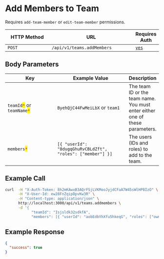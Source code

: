 # Add Members to Team

Requires `add-team-member` or `edit-team-member` permissions.

<table><thead><tr><th width="163">HTTP Method</th><th width="289">URL</th><th>Requires Auth</th></tr></thead><tbody><tr><td><code>POST</code></td><td><code>/api/v1/teams.addMembers</code></td><td><a href="../../authentication-endpoints/"><code>yes</code></a></td></tr></tbody></table>

## Body Parameters

<table><thead><tr><th width="200.33333333333331">Key</th><th width="258">Example Value</th><th>Description</th></tr></thead><tbody><tr><td><code>teamId</code><mark style="color:red;"><code>*</code></mark> or <code>teamName</code><mark style="color:red;"><code>*</code></mark></td><td><code>ByehQjC44FwMeiLbX</code> or <code>team1</code></td><td>The team ID or the team name. You must enter either one of these parameters.</td></tr><tr><td><code>members</code><mark style="color:red;"><code>*</code></mark></td><td><code>[{ "userId": "8dugqGhuRvCBLdZft", "roles": ["member"] }]</code></td><td>The users (IDs and roles) to add to the team.</td></tr></tbody></table>

## Example Call

```bash
curl  -H "X-Auth-Token: 8h2mKAwxB3AQrFSjLVKMooJyjdCFaA7W45sWlHP8IzO" \
      -H "X-User-Id: ew28FnZqipDpvKw3R" \
      -H "Content-type: application/json" \
      http://localhost:3000/api/v1/teams.addmembers \
      -d '{ 
            "teamId": "Isjsldk32sdkfA", 
            "members": [{ "userId": "aobEdbYhXfu5hkeqG", "roles": ["owner"]}] }'
```

## Example Response

```json
{
  "success": true
}
```
